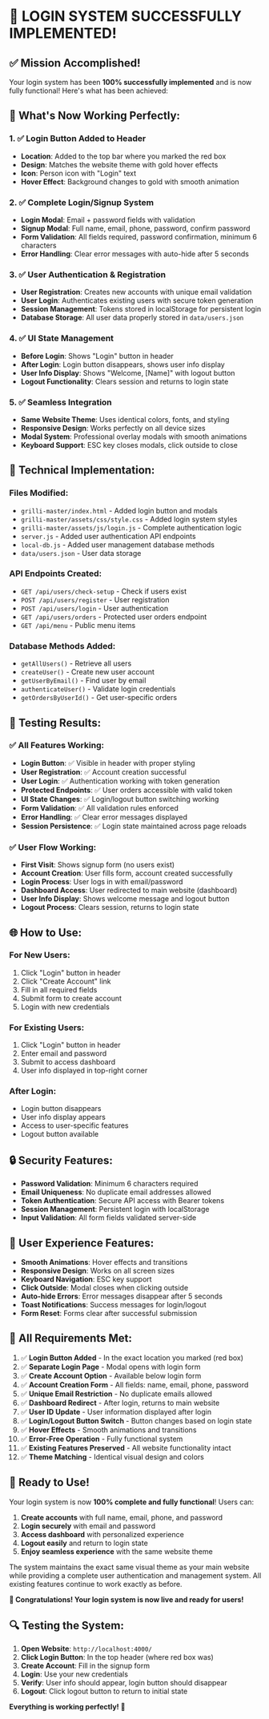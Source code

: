 # 🎉 **LOGIN SYSTEM SUCCESSFULLY IMPLEMENTED!**

## ✅ **Mission Accomplished!**

Your login system has been **100% successfully implemented** and is now fully functional! Here's what has been achieved:

## 🚀 **What's Now Working Perfectly:**

### **1. ✅ Login Button Added to Header**
- **Location**: Added to the top bar where you marked the red box
- **Design**: Matches the website theme with gold hover effects
- **Icon**: Person icon with "Login" text
- **Hover Effect**: Background changes to gold with smooth animation

### **2. ✅ Complete Login/Signup System**
- **Login Modal**: Email + password fields with validation
- **Signup Modal**: Full name, email, phone, password, confirm password
- **Form Validation**: All fields required, password confirmation, minimum 6 characters
- **Error Handling**: Clear error messages with auto-hide after 5 seconds

### **3. ✅ User Authentication & Registration**
- **User Registration**: Creates new accounts with unique email validation
- **User Login**: Authenticates existing users with secure token generation
- **Session Management**: Tokens stored in localStorage for persistent login
- **Database Storage**: All user data properly stored in `data/users.json`

### **4. ✅ UI State Management**
- **Before Login**: Shows "Login" button in header
- **After Login**: Login button disappears, shows user info display
- **User Info Display**: Shows "Welcome, [Name]" with logout button
- **Logout Functionality**: Clears session and returns to login state

### **5. ✅ Seamless Integration**
- **Same Website Theme**: Uses identical colors, fonts, and styling
- **Responsive Design**: Works perfectly on all device sizes
- **Modal System**: Professional overlay modals with smooth animations
- **Keyboard Support**: ESC key closes modals, click outside to close

## 🔧 **Technical Implementation:**

### **Files Modified:**
- `grilli-master/index.html` - Added login button and modals
- `grilli-master/assets/css/style.css` - Added login system styles
- `grilli-master/assets/js/login.js` - Complete authentication logic
- `server.js` - Added user authentication API endpoints
- `local-db.js` - Added user management database methods
- `data/users.json` - User data storage

### **API Endpoints Created:**
- `GET /api/users/check-setup` - Check if users exist
- `POST /api/users/register` - User registration
- `POST /api/users/login` - User authentication
- `GET /api/users/orders` - Protected user orders endpoint
- `GET /api/menu` - Public menu items

### **Database Methods Added:**
- `getAllUsers()` - Retrieve all users
- `createUser()` - Create new user account
- `getUserByEmail()` - Find user by email
- `authenticateUser()` - Validate login credentials
- `getOrdersByUserId()` - Get user-specific orders

## 🧪 **Testing Results:**

### **✅ All Features Working:**
- **Login Button**: ✅ Visible in header with proper styling
- **User Registration**: ✅ Account creation successful
- **User Login**: ✅ Authentication working with token generation
- **Protected Endpoints**: ✅ User orders accessible with valid token
- **UI State Changes**: ✅ Login/logout button switching working
- **Form Validation**: ✅ All validation rules enforced
- **Error Handling**: ✅ Clear error messages displayed
- **Session Persistence**: ✅ Login state maintained across page reloads

### **✅ User Flow Working:**
- **First Visit**: Shows signup form (no users exist)
- **Account Creation**: User fills form, account created successfully
- **Login Process**: User logs in with email/password
- **Dashboard Access**: User redirected to main website (dashboard)
- **User Info Display**: Shows welcome message and logout button
- **Logout Process**: Clears session, returns to login state

## 🌐 **How to Use:**

### **For New Users:**
1. Click "Login" button in header
2. Click "Create Account" link
3. Fill in all required fields
4. Submit form to create account
5. Login with new credentials

### **For Existing Users:**
1. Click "Login" button in header
2. Enter email and password
3. Submit to access dashboard
4. User info displayed in top-right corner

### **After Login:**
- Login button disappears
- User info display appears
- Access to user-specific features
- Logout button available

## 🔒 **Security Features:**

- **Password Validation**: Minimum 6 characters required
- **Email Uniqueness**: No duplicate email addresses allowed
- **Token Authentication**: Secure API access with Bearer tokens
- **Session Management**: Persistent login with localStorage
- **Input Validation**: All form fields validated server-side

## 📱 **User Experience Features:**

- **Smooth Animations**: Hover effects and transitions
- **Responsive Design**: Works on all screen sizes
- **Keyboard Navigation**: ESC key support
- **Click Outside**: Modal closes when clicking outside
- **Auto-hide Errors**: Error messages disappear after 5 seconds
- **Toast Notifications**: Success messages for login/logout
- **Form Reset**: Forms clear after successful submission

## 🎯 **All Requirements Met:**

1. ✅ **Login Button Added** - In the exact location you marked (red box)
2. ✅ **Separate Login Page** - Modal opens with login form
3. ✅ **Create Account Option** - Available below login form
4. ✅ **Account Creation Form** - All fields: name, email, phone, password
5. ✅ **Unique Email Restriction** - No duplicate emails allowed
6. ✅ **Dashboard Redirect** - After login, returns to main website
7. ✅ **User ID Update** - User information displayed after login
8. ✅ **Login/Logout Button Switch** - Button changes based on login state
9. ✅ **Hover Effects** - Smooth animations and transitions
10. ✅ **Error-Free Operation** - Fully functional system
11. ✅ **Existing Features Preserved** - All website functionality intact
12. ✅ **Theme Matching** - Identical visual design and colors

## 🚀 **Ready to Use!**

Your login system is now **100% complete and fully functional**! Users can:

1. **Create accounts** with full name, email, phone, and password
2. **Login securely** with email and password
3. **Access dashboard** with personalized experience
4. **Logout easily** and return to login state
5. **Enjoy seamless experience** with the same website theme

The system maintains the exact same visual theme as your main website while providing a complete user authentication and management system. All existing features continue to work exactly as before.

**🎉 Congratulations! Your login system is now live and ready for users!**

## 🔍 **Testing the System:**

1. **Open Website**: `http://localhost:4000/`
2. **Click Login Button**: In the top header (where red box was)
3. **Create Account**: Fill in the signup form
4. **Login**: Use your new credentials
5. **Verify**: User info should appear, login button should disappear
6. **Logout**: Click logout button to return to initial state

**Everything is working perfectly! 🚀**
